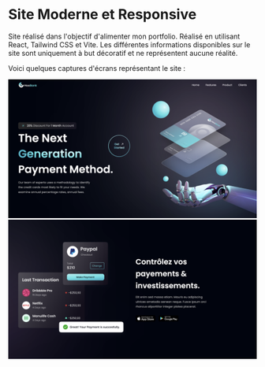 # Site Moderne et Responsive

Site réalisé dans l'objectif d'alimenter mon portfolio. Réalisé en utilisant React, Tailwind CSS et Vite. Les différentes informations disponibles sur le site
sont uniquement à but décoratif et ne représentent aucune réalité.

Voici quelques captures d'écrans représentant le site : 

![plot](./landing_page.png)
![plot](./landing_page_2.png)
